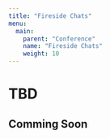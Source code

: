 ```yaml
---
title: "Fireside Chats"
menu: 
  main:
    parent: "Conference"
    name: "Fireside Chats"
    weight: 10
---
```


# TBD

## Comming Soon